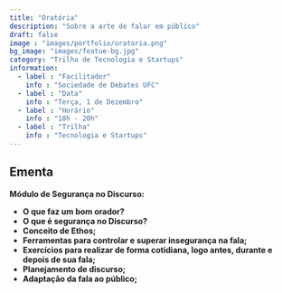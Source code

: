 ```yaml
---
title: "Oratória"
description: "Sobre a arte de falar em público"
draft: false
image : "images/portfolio/oratoria.png"
bg_image: "images/featue-bg.jpg"
category: "Trilha de Tecnologia e Startups"
information:
  - label : "Facilitador"
    info : "Sociedade de Debates UFC"
  - label : "Data"
    info : "Terça, 1 de Dezembro"
  - label : "Horário"
    info : "18h - 20h"
  - label : "Trilha"
    info : "Tecnologia e Startups"
---
```


## Ementa

**Módulo de Segurança no Discurso:**
- **O que faz um bom orador?** 
- **O que é segurança no Discurso?** 
- **Conceito de Ethos;** 
- **Ferramentas para controlar e superar insegurança na fala;** 
- **Exercícios para realizar de forma cotidiana, logo antes, durante e depois de sua fala;** 
- **Planejamento de discurso;** 
- **Adaptação da fala ao público;**

